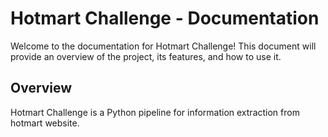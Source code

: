 # Hotmart Challenge - Documentation

Welcome to the documentation for Hotmart Challenge! This document will provide an overview of the project, its features, and how to use it.

## Overview

Hotmart Challenge is a Python pipeline for information extraction from hotmart website.
